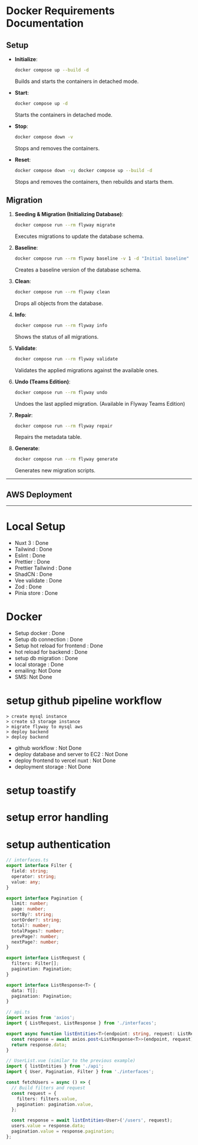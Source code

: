 

# Docker Requirements Documentation

## Setup

- **Initialize**: 
  ```sh
  docker compose up --build -d 
  ```
  Builds and starts the containers in detached mode.

- **Start**: 
  ```sh
  docker compose up -d
  ```
  Starts the containers in detached mode.

- **Stop**: 
  ```sh
  docker compose down -v
  ```
  Stops and removes the containers.

- **Reset**: 
  ```sh
  docker compose down -v; docker compose up --build -d
  ```
  Stops and removes the containers, then rebuilds and starts them.

## Migration

1. **Seeding & Migration (Initializing Database)**: 
   ```sh
   docker compose run --rm flyway migrate
   ```
   Executes migrations to update the database schema.

2. **Baseline**: 
   ```sh
   docker compose run --rm flyway baseline -v 1 -d "Initial baseline"
   ```
   Creates a baseline version of the database schema.

3. **Clean**: 
   ```sh
   docker compose run --rm flyway clean
   ```
   Drops all objects from the database.

4. **Info**: 
   ```sh
   docker compose run --rm flyway info
   ```
   Shows the status of all migrations.

5. **Validate**: 
   ```sh
   docker compose run --rm flyway validate
   ```
   Validates the applied migrations against the available ones.

6. **Undo (Teams Edition)**: 
   ```sh
   docker compose run --rm flyway undo
   ```
   Undoes the last applied migration. (Available in Flyway Teams Edition)

7. **Repair**: 
   ```sh
   docker compose run --rm flyway repair
   ```
   Repairs the metadata table.

8. **Generate**: 
   ```sh
   docker compose run --rm flyway generate
   ```
   Generates new migration scripts.

---
## AWS Deployment
---

# Local Setup
  - Nuxt 3 : Done
  - Tailwind : Done
  - Eslint : Done
  - Prettier : Done
  - Prettier Tailwind : Done
  - ShadCN : Done
  - Vee validate : Done
  - Zod : Done
  - Pinia store : Done

# Docker 
  - Setup docker : Done
  - Setup db connection : Done
  - Setup hot reload for frontend : Done
  - hot reload for backend : Done
  - setup db migration : Done 
  - local storage : Done
  - emailing: Not Done
  - SMS: Not Done



# setup github pipeline workflow
    > create mysql instance 
    > create s3 storage instance
    > migrate flyway to mysql aws 
    > deploy backend
    > deploy backend
  - github workflow : Not Done
  - deploy database and server to EC2 : Not Done
  - deploy frontend to vercel nuxt : Not Done
  - deployment storage : Not Done

# setup toastify
# setup error handling
# setup authentication


```ts
// interfaces.ts
export interface Filter {
  field: string;
  operator: string;
  value: any;
}

export interface Pagination {
  limit: number;
  page: number;
  sortBy?: string;
  sortOrder?: string;
  total?: number;
  totalPages?: number;
  prevPage?: number;
  nextPage?: number;
}

export interface ListRequest {
  filters: Filter[];
  pagination: Pagination;
}

export interface ListResponse<T> {
  data: T[];
  pagination: Pagination;
}

```
```ts
// api.ts
import axios from 'axios';
import { ListRequest, ListResponse } from './interfaces';

export async function listEntities<T>(endpoint: string, request: ListRequest): Promise<ListResponse<T>> {
  const response = await axios.post<ListResponse<T>>(endpoint, request);
  return response.data;
}
```

```ts
// UserList.vue (similar to the previous example)
import { listEntities } from './api';
import { User, Pagination, Filter } from './interfaces';

const fetchUsers = async () => {
  // Build filters and request
  const request = {
    filters: filters.value,
    pagination: pagination.value,
  };

  const response = await listEntities<User>('/users', request);
  users.value = response.data;
  pagination.value = response.pagination;
};
```